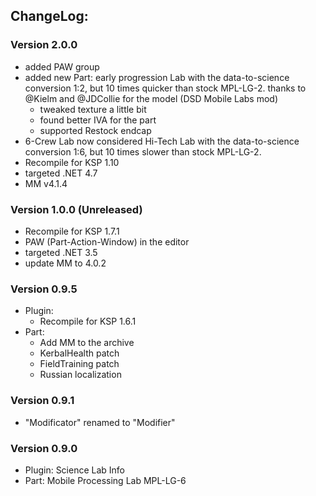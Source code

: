 ## ChangeLog:

### Version 2.0.0
 * added PAW group
 * added new Part: early progression Lab with the data-to-science conversion 1:2, but 10 times quicker than stock MPL-LG-2.
   thanks to @Kielm and @JDCollie for the model (DSD Mobile Labs mod)
   * tweaked texture a little bit
   * found better IVA for the part
   * supported Restock endcap
 * 6-Crew Lab now considered Hi-Tech Lab with the data-to-science conversion 1:6, but 10 times slower than stock MPL-LG-2.
 * Recompile for KSP 1.10
 * targeted .NET 4.7 
 * MM v4.1.4

### Version 1.0.0 (Unreleased)
 * Recompile for KSP 1.7.1
 * PAW (Part-Action-Window) in the editor 
 * targeted .NET 3.5 
 * update MM to 4.0.2

### Version 0.9.5
 * Plugin: 
   * Recompile for KSP 1.6.1
 * Part: 
   * Add MM to the archive
   * KerbalHealth patch
   * FieldTraining patch
   * Russian localization

### Version 0.9.1
 * "Modificator" renamed to "Modifier" 

### Version 0.9.0
 * Plugin: Science Lab Info
 * Part:   Mobile Processing Lab MPL-LG-6
